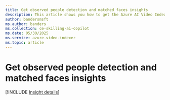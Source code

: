 ```yaml
---
title: Get observed people detection and matched faces insights
description: This article shows you how to get the Azure AI Video Indexer observed people detection and matched faces insights.
author: bandersmsft
ms.author: banders
ms.collection: ce-skilling-ai-copilot
ms.date: 05/30/2025
ms.service: azure-video-indexer
ms.topic: article
---
```


# Get observed people detection and matched faces insights

[!INCLUDE [Insight details](./includes/observed-matched-people.md)]
